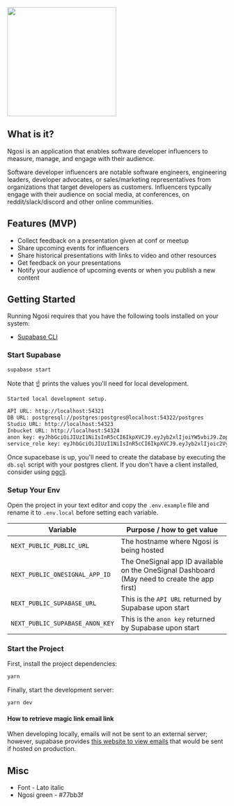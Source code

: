<img src="https://user-images.githubusercontent.com/1715082/140621829-ba80f963-840c-4be4-abe5-7167b8edc906.png" height="250px"/>

## What is it?

Ngosi is an application that enables software developer influencers to measure, manage, and engage with their audience.

Software developer influencers are notable software engineers, engineering leaders, developer advocates, or sales/marketing representatives from organizations that target developers as customers. Influencers typcally engage with their audience on social media, at conferences, on reddit/slack/discord and other online communities.

## Features (MVP)

- Collect feedback on a presentation given at conf or meetup
- Share upcoming events for influencers
- Share historical presentations with links to video and other resources
- Get feedback on your presentations
- Notify your audience of upcoming events or when you publish a new content

## Getting Started

Running Ngosi requires that you have the following tools installed on your system:

- [Supabase CLI](https://github.com/supabase/cli#getting-started)

### Start Supabase

```bash
supabase start
```

Note that :point_up: prints the values you'll need for local development.

```bash
Started local development setup.

API URL: http://localhost:54321
DB URL: postgresql://postgres:postgres@localhost:54322/postgres
Studio URL: http://localhost:54323
Inbucket URL: http://localhost:54324
anon key: eyJhbGciOiJIUzI1NiIsInR5cCI6IkpXVCJ9.eyJyb2xlIjoiYW5vbiJ9.ZopqoUt20nEV9cklpv9e3yw3PVyZLmKs5qLD6nGL1SI
service_role key: eyJhbGciOiJIUzI1NiIsInR5cCI6IkpXVCJ9.eyJyb2xlIjoic2VydmljZV9yb2xlIn0.M2d2z4SFn5C7HlJlaSLfrzuYim9nbY_XI40uWFN3hEE
```

Once supacebase is up, you'll need to create the database by executing the `db.sql` script with your postgres client. If you don't have a client installed, consider using [pgcli](https://www.pgcli.com/).

### Setup Your Env

Open the project in your text editor and copy the `.env.example` file and rename it to `.env.local` before setting each variable.

| Variable                        | Purpose / how to get value                                                                   |
| ------------------------------- | -------------------------------------------------------------------------------------------- |
| `NEXT_PUBLIC_PUBLIC_URL`        | The hostname where Ngosi is being hosted                                                     |
| `NEXT_PUBLIC_ONESIGNAL_APP_ID`  | The OneSignal app ID available on the OneSignal Dashboard (May need to create the app first) |
| `NEXT_PUBLIC_SUPABASE_URL`      | This is the `API URL` returned by Supabase upon start                                        |
| `NEXT_PUBLIC_SUPABASE_ANON_KEY` | This is the `anon key` returned by Supabase upon start                                       |

### Start the Project

First, install the project dependencies:

```bash
yarn
```

Finally, start the development server:

```bash
yarn dev
```

#### How to retrieve magic link email link

When developing locally, emails will not be sent to an external server; however, supabase provides [this website to view emails](http://localhost:54324/monitor) that would be sent if hosted on production.

## Misc

- Font - Lato italic
- Ngosi green - #77bb3f
